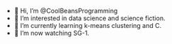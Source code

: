- 👋 Hi, I’m @CoolBeansProgramming
- 👀 I’m interested in data science and science fiction.
- 🌱 I’m currently learning k-means clustering and C.
- 💞️ I’m now watching SG-1. 

<!---
CoolBeansProgramming/CoolBeansProgramming is a ✨ special ✨ repository because its `README.md` (this file) appears on your GitHub profile.
You can click the Preview link to take a look at your changes.
--->
